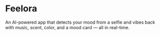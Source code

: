 # Feelora
An AI-powered app that detects your mood from a selfie and vibes back with music, scent, color, and a mood card — all in real-time.
